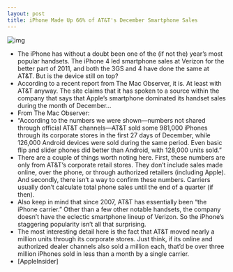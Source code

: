 ```yaml
---
layout: post
title: iPhone Made Up 66% of AT&T's December Smartphone Sales
---
```

![img](http://media.idownloadblog.com/wp-content/uploads/2011/12/iphone-4.jpg)
* The iPhone has without a doubt been one of the (if not the) year’s most popular handsets. The iPhone 4 led smartphone sales at Verizon for the better part of 2011, and both the 3GS and 4 have done the same at AT&T. But is the device still on top?
* According to a recent report from The Mac Observer, it is. At least with AT&T anyway. The site claims that it has spoken to a source within the company that says that Apple’s smartphone dominated its handset sales during the month of December…
* From The Mac Observer:
* “According to the numbers we were shown—numbers not shared through official AT&T channels—AT&T sold some 981,000 iPhones through its corporate stores in the first 27 days of December, while 126,000 Android devices were sold during the same period. Even basic flip and slider phones did better than Android, with 128,000 units sold.”
* There are a couple of things worth noting here. First, these numbers are only from AT&T’s corporate retail stores. They don’t include sales made online, over the phone, or through authorized retailers (including Apple). And secondly, there isn’t a way to confirm these numbers. Carriers usually don’t calculate total phone sales until the end of a quarter (if then).
* Also keep in mind that since 2007, AT&T has essentially been “the iPhone carrier.” Other than a few other notable handsets, the company doesn’t have the eclectic smartphone lineup of Verizon. So the iPhone’s staggering popularity isn’t all that surprising.
* The most interesting detail here is the fact that AT&T moved nearly a million units through its corporate stores. Just think, if its online and authorized dealer channels also sold a million each, that’d be over three million iPhones sold in less than a month by a single carrier.
* [AppleInsider]

